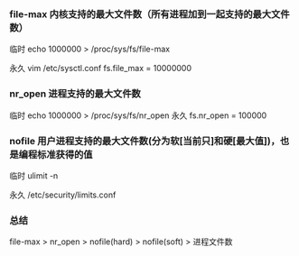 ### file-max 内核支持的最大文件数（所有进程加到一起支持的最大文件数）
临时
echo 1000000 > /proc/sys/fs/file-max

永久
vim /etc/sysctl.conf
fs.file_max = 10000000

### nr_open 进程支持的最大文件数
临时
echo 1000000 > /proc/sys/fs/nr_open
永久
fs.nr_open = 100000


### nofile 用户进程支持的最大文件数(分为软[当前只]和硬[最大值])，也是编程标准获得的值
临时
ulimit -n

永久
/etc/security/limits.conf

### 总结
file-max > nr_open >  nofile(hard) > nofile(soft) > 进程文件数
